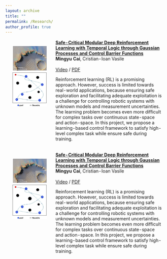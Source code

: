 ```yaml
---
layout: archive
title: ""
permalink: /Research/
author_profile: true
---
```


<table style="width:100%;border:0px;border-spacing:0px;border-collapse:separate;margin-right:auto;margin-left:auto;"><tbody>
             <td style="padding:20px;width:30%;vertical-align:top">
              <img src='/files/Safe_modular/Mars_exploration.jpg' width="320">
               <br>
                 <img src='/files/Safe_modular/particale.jpg' width="320">
            </td>
            <td style="https://arxiv.org/abs/2109.02791">
              <a href="https://thaipduong.github.io/hamadapt/">
                  <papertitle><strong>Safe-Critical Modular Deep Reinforcement Learning with Temporal Logic through Gaussian Processes and Control Barrier Functions</strong></papertitle>
              </a>
              <br>
              <strong>Mingyu Cai</strong>, Cristian-Ioan Vasile
              <br>
              <br>
              <a href="https://www.youtube.com/watch?v=fkCyAgx_FWM/">Video</a> /
              <a href="https://arxiv.org/abs/2109.02791">PDF</a>
              <p></p>
              <p>Reinforcement learning (RL) is a promising approach. However, success is limited towards real-world applications, because ensuring safe exploration and facilitating adequate exploitation is a challenge for controlling robotic systems with unknown models and measurement uncertainties. The learning problem becomes even more difficult for complex tasks over continuous state-space and action-space. In this project, we propose a learning-based control framework to satisfy high-level complex task while ensure safe during training. </p>
  </td>
</tr>

</tbody></table>

<table style="width:100%;border:0px;border-spacing:0px;border-collapse:separate;margin-right:auto;margin-left:auto;"><tbody>
             <td style="padding:20px;width:30%;vertical-align:top">
              <img src='/files/Safe_modular/Mars_exploration.jpg' width="320">
               <br>
                 <img src='/files/Safe_modular/particale.jpg' width="320">
            </td>
            <td style="https://arxiv.org/abs/2109.02791">
              <a href="https://thaipduong.github.io/hamadapt/">
                  <papertitle><strong>Safe-Critical Modular Deep Reinforcement Learning with Temporal Logic through Gaussian Processes and Control Barrier Functions</strong></papertitle>
              </a>
              <br>
              <strong>Mingyu Cai</strong>, Cristian-Ioan Vasile
              <br>
              <br>
              <a href="https://www.youtube.com/watch?v=fkCyAgx_FWM/">Video</a> /
              <a href="https://arxiv.org/abs/2109.02791">PDF</a>
              <p></p>
              <p>Reinforcement learning (RL) is a promising approach. However, success is limited towards real-world applications, because ensuring safe exploration and facilitating adequate exploitation is a challenge for controlling robotic systems with unknown models and measurement uncertainties. The learning problem becomes even more difficult for complex tasks over continuous state-space and action-space. In this project, we propose a learning-based control framework to satisfy high-level complex task while ensure safe during training. </p>
  </td>
</tr>

</tbody></table>
      

              
              


     


